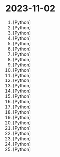 # 2023-11-02

1. [](https://github.comundefined "A list of useful payloads and bypass for Web Application Security and Pentest/CTF") [Python]
2. [](https://github.comundefined "ChatGLM3 series: Open Bilingual Chat LLMs | 开源双语对话语言模型") [Python]
3. [](https://github.comundefined "Awesome multilingual OCR toolkits based on PaddlePaddle (practical ultra lightweight OCR system, support 80+ languages recognition, provide data annotation and synthesis tools, support training and deployment among server, mobile, embedded and IoT devices)") [Python]
4. [](https://github.comundefined "⚡ Building applications with LLMs through composability ⚡") [Python]
5. [](https://github.comundefined "Bisheng is an open LLM devops platform for next generation AI applications.") [Python]
6. [](https://github.comundefined "Microsoft Automatic Mixed Precision Library") [Python]
7. [](https://github.comundefined "A cross-domain diffusion model for 3D reconstruction from a single image") [Python]
8. [](https://github.comundefined "PyTorch Tutorial for Deep Learning Researchers") [Python]
9. [](https://github.comundefined "Inference code for LLaMA models") [Python]
10. [](https://github.comundefined "💻 A fully functional local AWS cloud stack. Develop and test your cloud & Serverless apps offline") [Python]
11. [](https://github.comundefined "Create Customized Software using Natural Language Idea (through LLM-powered Multi-Agent Collaboration)") [Python]
12. [](https://github.comundefined "Ray is a unified framework for scaling AI and Python applications. Ray consists of a core distributed runtime and a set of AI Libraries for accelerating ML workloads.") [Python]
13. [](https://github.comundefined "RAVEN (Risk Analysis and Vulnerability Enumeration for CI/CD)") [Python]
14. [](https://github.comundefined "The world's simplest facial recognition api for Python and the command line") [Python]
15. [](https://github.comundefined "AWS zero to hero repo for devops engineers to learn AWS in 30 Days. This repo includes projects, presentations, interview questions and real time examples.") [Python]
16. [](https://github.comundefined "Robust Speech Recognition via Large-Scale Weak Supervision") [Python]
17. [](https://github.comundefined "A modular SQL linter and auto-formatter with support for multiple dialects and templated code.") [Python]
18. [](https://github.comundefined "Interact with your documents using the power of GPT, 100% privately, no data leaks") [Python]
19. [](https://github.comundefined "🕸 Web apps in pure Python 🐍") [Python]
20. [](https://github.comundefined "Learn how to design large-scale systems. Prep for the system design interview. Includes Anki flashcards.") [Python]
21. [](https://github.comundefined "An open platform for training, serving, and evaluating large language models. Release repo for Vicuna and Chatbot Arena.") [Python]
22. [](https://github.comundefined "The RedPajama-Data repository contains code for preparing large datasets for training large language models.") [Python]
23. [](https://github.comundefined "Skywork series models are pre-trained on 3.2TB of high-quality multilingual (mainly Chinese and English) and code data. We have open-sourced the model, training data, evaluation data, evaluation methods, etc. 天工系列模型在3.2TB高质量多语言和代码数据上进行预训练。我们开源了模型参数，训练数据，评估数据，评估方法。") [Python]
24. [](https://github.comundefined "Qlib is an AI-oriented quantitative investment platform that aims to realize the potential, empower research, and create value using AI technologies in quantitative investment, from exploring ideas to implementing productions. Qlib supports diverse machine learning modeling paradigms. including supervised learning, market dynamics modeling, and RL.") [Python]
25. [](https://github.comundefined "LLM App is a production framework for building and serving AI applications and LLM-enabled real-time data pipelines.") [Python]
